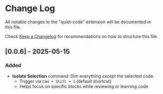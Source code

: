 # Change Log

All notable changes to the "quiet-code" extension will be documented in this file.

Check [Keep a Changelog](http://keepachangelog.com/) for recommendations on how to structure this file.

## [0.0.6] - 2025-05-15

### Added

- **Isolate Selection** command: Dim everything _except_ the selected code.
  - Trigger via `Cmd + Shift + 1` (default shortcut)
  - Helps focus on specific blocks while reviewing or learning code
